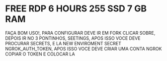 # FREE RDP 6 HOURS 255 SSD 7 GB RAM


FAÇA BOM USO!, PARA CONFIGURAR DEVE IR EM FORK CLICAR SOBRE,
DEPOIS IR NO 3 PONTINHOS, SEETINGS, APOS ISSO VOCE DEVE PROCURAR
SECRETS, E LA NEW ENVIROMENT SECRET NGROK_AUTH_TOKEN, APOS ISSO VOCE DEVE CRIAR UMA CONTA NGROK
COPIAR O TOKEN E COLOCAR LA
